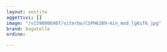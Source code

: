 ```yaml
---
layout: vestito
aggettivi: []
image: "/v1598006907/viterbo/CSPH6209-min_mod_lg6if6.jpg"
brand: bagatelle
ordine: 

---
```

